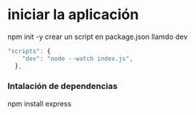 # iniciar la aplicación
npm init -y
crear un script en package.json llamdo dev
```js
"scripts": {
    "dev": "node --watch index.js",
  },
```

### Intalación de dependencias
npm install express

